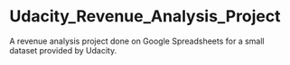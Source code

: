 # Udacity_Revenue_Analysis_Project
A revenue analysis project done on Google Spreadsheets for a small dataset provided by Udacity.
